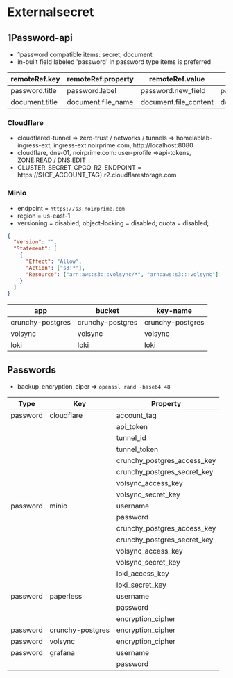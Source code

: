# Externalsecret

## 1Password-api

- 1password compatible items: secret, document
- in-built field labeled 'password' in password type items is preferred

| remoteRef.key  | remoteRef.property | remoteRef.value       | ignored                     |
| -------------- | ------------------ | --------------------- | --------------------------- |
| password.title | password.label     | password.new_field    | password.section/notes/tags |
| document.title | document.file_name | document.file_content | document.section/notes/tags |

### Cloudflare

- cloudflared-tunnel => zero-trust / networks / tunnels => homelablab-ingress-ext; ingress-ext.noirprime.com, http://localhost:8080
- cloudflare, dns-01, noirprime.com: user-profile =>api-tokens, ZONE:READ / DNS:EDIT
- CLUSTER_SECRET_CPGO_R2_ENDPOINT = https://${CF_ACCOUNT_TAG}.r2.cloudflarestorage.com

### Minio

- endpoint = `https://s3.noirprime.com`
- region = us-east-1
- versioning = disabled; object-locking = disabled; quota = disabled;

```json
{
  "Version": "",
  "Statement": [
    {
      "Effect": "Allow",
      "Action": ["s3:*"],
      "Resource": ["arn:aws:s3:::volsync/*", "arn:aws:s3:::volsync"]
    }
  ]
}
```

| app              | bucket           | key-name         |
| ---------------- | ---------------- | ---------------- |
| crunchy-postgres | crunchy-postgres | crunchy-postgres |
| volsync          | volsync          | volsync          |
| loki             | loki             | loki             |

## Passwords

- backup_encryption_ciper => `openssl rand -base64 48`

| Type     | Key              | Property                    |
| -------- | ---------------- | --------------------------- |
| password | cloudflare       | account_tag                 |
|          |                  | api_token                   |
|          |                  | tunnel_id                   |
|          |                  | tunnel_token                |
|          |                  | crunchy_postgres_access_key |
|          |                  | crunchy_postgres_secret_key |
|          |                  | volsync_access_key          |
|          |                  | volsync_secret_key          |
| password | minio            | username                    |
|          |                  | password                    |
|          |                  | crunchy_postgres_access_key |
|          |                  | crunchy_postgres_secret_key |
|          |                  | volsync_access_key          |
|          |                  | volsync_secret_key          |
|          |                  | loki_access_key             |
|          |                  | loki_secret_key             |
| password | paperless        | username                    |
|          |                  | password                    |
|          |                  | encryption_cipher           |
| password | crunchy-postgres | encryption_cipher           |
| password | volsync          | encryption_cipher           |
| password | grafana          | username                    |
|          |                  | password                    |
